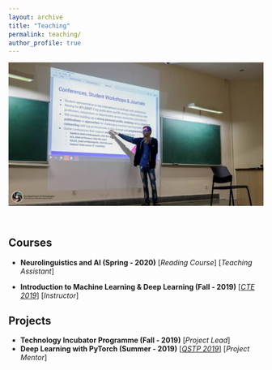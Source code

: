 ```yaml
---
layout: archive
title: "Teaching"
permalink: teaching/
author_profile: true
---
```


<p align="center"><img align="center" src="../images/tip_close.jpg" alt="cover" style="zoom:50%;" /></p>

&nbsp;

## Courses

* **Neurolinguistics and AI (Spring - 2020)**  [*Reading Course*] [*Teaching Assistant*]

* **Introduction to Machine Learning & Deep Learning (Fall - 2019)**  [[*CTE 2019*](<https://bpgc-cte.org/>)] [*Instructor*]

  

## Projects

* **Technology Incubator Programme (Fall - 2019)**  [*Project Lead*]
* **Deep Learning with PyTorch (Summer - 2019)**  [[*QSTP 2019*](<https://sites.google.com/view/qstp19/home>)] [*Project Mentor*]